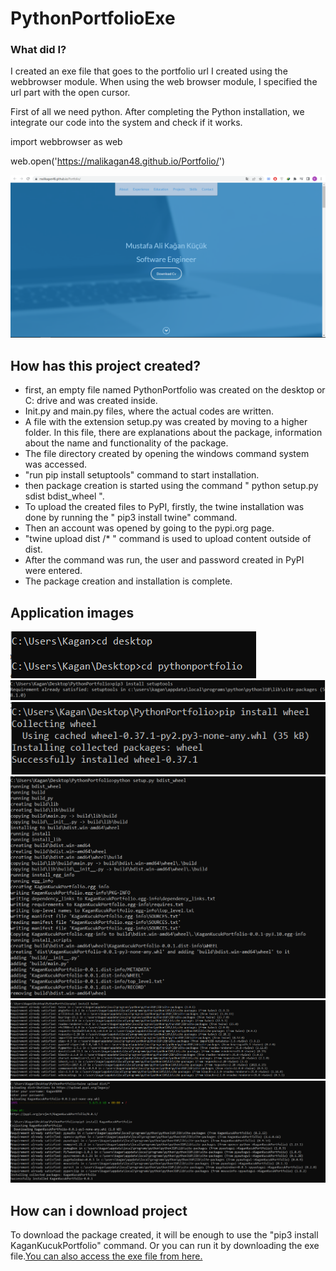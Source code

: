 # PythonPortfolioExe
### What did I?
 I created an exe file that goes to the portfolio url I created using the webbrowser module. When using the web browser module, I specified the url part with the open cursor.

<p>
  
 First of all we need python.  After completing the Python installation, we integrate our code into the system and check if it works.

</p>
<p>
 import webbrowser as web

web.open('https://malikagan48.github.io/Portfolio/')



<img src="https://github.com/malikagan48/PythonPortfolio/blob/main/Images/16.PNG" width="auto">


  
## How has this project created?

- first, an empty file named PythonPortfolio was created on the desktop or C: drive and  was created inside.
- Init.py and main.py files, where the actual codes are written.
- A file with the extension setup.py was created by moving to a higher folder. In this file, there are explanations about the package, information about the name and functionality of the package.
- The file directory created by opening the windows command system was accessed.
- "run pip install setuptools" command to start installation.
- then package creation is started using the command " python setup.py sdist bdist_wheel ".
- To upload the created files to PyPI, firstly, the twine installation was done by running the " pip3 install twine" command.
- Then an account was opened by going to the pypi.org page.
- "twine upload dist /* " command is used to upload content outside of dist.
- After the command was run, the user and password created in PyPI were entered.
- The package creation and installation is complete.
  
 ## Application images
<img src="https://github.com/malikagan48/PythonPortfolio/blob/main/Images/11.PNG" width="auto">
  <img src="https://github.com/malikagan48/PythonPortfolio/blob/main/Images/12.PNG" width="auto">
  <img src="https://github.com/malikagan48/PythonPortfolio/blob/main/Images/13.PNG" width="auto">
  <img src="https://github.com/malikagan48/PythonPortfolio/blob/main/Images/14.PNG" width="auto">
  <img src="https://github.com/malikagan48/PythonPortfolio/blob/main/Images/15.PNG" width="auto">
  <img src="https://github.com/malikagan48/PythonPortfolio/blob/main/Images/17.PNG" width="auto">

## How can i download project

To download the package created, it will be enough to use the "pip3 install KaganKucukPortfolio" command.
Or you can run it by downloading the exe file.<a href="https://github.com/malikagan48/PythonPortfolio/blob/main/KaganKucukPortfolioExe.exe" target="_blank">You can also access the exe file from here.</a>  
